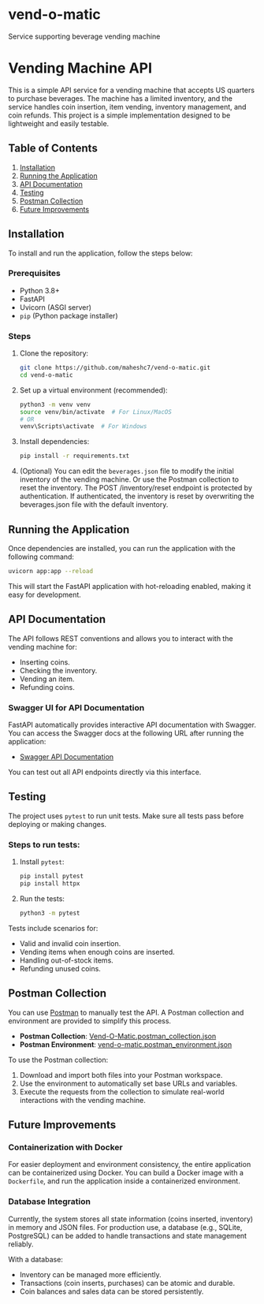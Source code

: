# vend-o-matic

Service supporting beverage vending machine

# Vending Machine API

This is a simple API service for a vending machine that accepts US quarters to purchase beverages. The machine has a limited inventory, and the service handles coin insertion, item vending, inventory management, and coin refunds. This project is a simple implementation designed to be lightweight and easily testable.

## Table of Contents

1. [Installation](#installation)
2. [Running the Application](#running-the-application)
3. [API Documentation](#api-documentation)
4. [Testing](#testing)
5. [Postman Collection](#postman-collection)
6. [Future Improvements](#future-improvements)

## Installation

To install and run the application, follow the steps below:

### Prerequisites

- Python 3.8+
- FastAPI
- Uvicorn (ASGI server)
- `pip` (Python package installer)

### Steps

1. Clone the repository:

   ```bash
   git clone https://github.com/maheshc7/vend-o-matic.git
   cd vend-o-matic
   ```

2. Set up a virtual environment (recommended):

   ```bash
   python3 -m venv venv
   source venv/bin/activate  # For Linux/MacOS
   # OR
   venv\Scripts\activate  # For Windows
   ```

3. Install dependencies:

   ```bash
   pip install -r requirements.txt
   ```

4. (Optional) You can edit the `beverages.json` file to modify the initial inventory of the vending machine.
   Or use the Postman collection to reset the inventory.
   The POST /inventory/reset endpoint is protected by authentication.
   If authenticated, the inventory is reset by overwriting the beverages.json file with the default inventory.

## Running the Application

Once dependencies are installed, you can run the application with the following command:

```bash
uvicorn app:app --reload
```

This will start the FastAPI application with hot-reloading enabled, making it easy for development.

## API Documentation

The API follows REST conventions and allows you to interact with the vending machine for:

- Inserting coins.
- Checking the inventory.
- Vending an item.
- Refunding coins.

### Swagger UI for API Documentation

FastAPI automatically provides interactive API documentation with Swagger. You can access the Swagger docs at the following URL after running the application:

- [Swagger API Documentation](http://127.0.0.1:8000/docs)

You can test out all API endpoints directly via this interface.

## Testing

The project uses `pytest` to run unit tests. Make sure all tests pass before deploying or making changes.

### Steps to run tests:

1. Install `pytest`:

   ```bash
   pip install pytest
   pip install httpx
   ```

2. Run the tests:

   ```bash
   python3 -m pytest
   ```

Tests include scenarios for:

- Valid and invalid coin insertion.
- Vending items when enough coins are inserted.
- Handling out-of-stock items.
- Refunding unused coins.

## Postman Collection

You can use [Postman](https://www.postman.com/) to manually test the API. A Postman collection and environment are provided to simplify this process.

- **Postman Collection**: [Vend-O-Matic.postman_collection.json](./postman/Vend-O-Matic.postman_collection.json)
- **Postman Environment**: [vend-o-matic.postman_environment.json](./postman/vend-o-matic.postman_environment.json)

To use the Postman collection:

1. Download and import both files into your Postman workspace.
2. Use the environment to automatically set base URLs and variables.
3. Execute the requests from the collection to simulate real-world interactions with the vending machine.

## Future Improvements

### Containerization with Docker

For easier deployment and environment consistency, the entire application can be containerized using Docker. You can build a Docker image with a `Dockerfile`, and run the application inside a containerized environment.

### Database Integration

Currently, the system stores all state information (coins inserted, inventory) in memory and JSON files. For production use, a database (e.g., SQLite, PostgreSQL) can be added to handle transactions and state management reliably.

With a database:

- Inventory can be managed more efficiently.
- Transactions (coin inserts, purchases) can be atomic and durable.
- Coin balances and sales data can be stored persistently.
